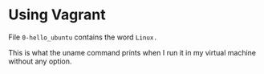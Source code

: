 # Using Vagrant
File `0-hello_ubuntu` contains the word `Linux.`

This is what the uname command prints when I run it in my virtual machine without any option.
